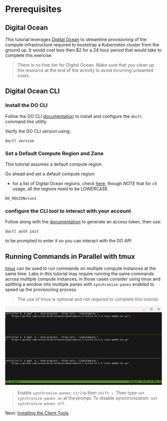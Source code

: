 # Prerequisites

## Digital Ocean

This tutorial leverages [Digital Ocean](https://www.digitalocean.com/) to streamline provisioning of the compute infrastructure required to bootstrap a Kubernetes cluster from the ground up. It would cost less then $2 for a 24 hour period that would take to complete this exercise.

> There is no free tier for Digital Ocean. Make sure that you clean up the resource at the end of the activity to avoid incurring unwanted costs. 

## Digital Ocean CLI

### Install the DO CLI

Follow the DO CLI [documentation](https://github.com/digitalocean/doctl) to install and configure the `doctl` command line utility.

Verify the DO CLI version using:

```
doctl version
```

### Set a Default Compute Region and Zone

This tutorial assumes a default compute region.

Go ahead and set a default compute region:

- for a list of Digital Ocean regions, check [here](https://www.digitalocean.com/docs/platform/availability-matrix/), though *NOTE* that for cli usage, all the regions need to be LOWERCASE

```
DO_REGION=lon1

```

### configure the CLI tool to interact with your account

Follow along with the [documentation](https://www.digitalocean.com/docs/apis-clis/api/create-personal-access-token/) to generate an access token, then use:

```
doctl auth init
```

to be prompted to enter it so you can interact with the DO API


## Running Commands in Parallel with tmux

[tmux](https://github.com/tmux/tmux/wiki) can be used to run commands on multiple compute instances at the same time. Labs in this tutorial may require running the same commands across multiple compute instances, in those cases consider using tmux and splitting a window into multiple panes with `synchronize-panes` enabled to speed up the provisioning process.

> The use of tmux is optional and not required to complete this tutorial.

![tmux screenshot](images/tmux-screenshot.png)

> Enable `synchronize-panes`: `ctrl+b` then `shift :`. Then type `set synchronize-panes on` at the prompt. To disable synchronization: `set synchronize-panes off`.

Next: [Installing the Client Tools](02-client-tools.md)
